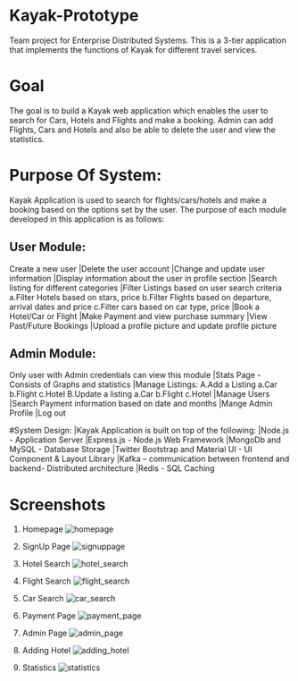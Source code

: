 # Kayak-Prototype
Team project for Enterprise Distributed Systems. This is a 3-tier application that implements the functions of Kayak for different travel services. 

# Goal
The goal is to build a Kayak web application which enables the user to search for Cars, Hotels and Flights and make a booking. Admin can add Flights, Cars and Hotels and also be able to delete the user and view the statistics.

# Purpose Of System:
Kayak Application is used to search for flights/cars/hotels and make a booking based on the options set by the user. The purpose of each module developed in this application is as follows:

## User Module:
Create a new user
|Delete the user account
|Change and update user information
|Display information about the user in profile section
|Search listing for different categories
|Filter Listings based on user search criteria
	a.Filter Hotels based on stars, price
	b.Filter Flights based on departure, arrival dates and price
	c.Filter cars based on car type, price
|Book a Hotel/Car or Flight
|Make Payment and view purchase summary
|View Past/Future Bookings
|Upload a profile picture and update profile picture

## Admin Module:
Only user with Admin credentials can view this module
|Stats Page - Consists of Graphs and statistics
|Manage Listings:
	A.Add a Listing
		a.Car
		b.Flight
		c.Hotel
	B.Update a listing
		a.Car
		b.Flight
        c.Hotel
|Manage Users
|Search Payment information based on date and months
|Mange Admin Profile
|Log out

#System Design:
|Kayak Application is built on top of the following:
|Node.js - Application Server
|Express.js - Node.js Web Framework
|MongoDb and MySQL - Database Storage
|Twitter Bootstrap and Material UI - UI Component & Layout Library
|Kafka – communication between frontend and backend- Distributed architecture
|Redis - SQL Caching


# Screenshots
1. Homepage
![homepage](https://user-images.githubusercontent.com/31905103/33640948-56285e0e-d9e8-11e7-9a05-c8145df2d7d8.PNG)

2. SignUp Page
![signuppage](https://user-images.githubusercontent.com/31905103/33640968-68ad6b6e-d9e8-11e7-8777-75afd5ac06ec.PNG)

3. Hotel Search
![hotel_search](https://user-images.githubusercontent.com/31905103/33640988-77335888-d9e8-11e7-9770-e988e86461e2.PNG)

4. Flight Search
![flight_search](https://user-images.githubusercontent.com/31905103/33640994-77c6688a-d9e8-11e7-881d-95bd4f71462f.PNG)

5. Car Search
![car_search](https://user-images.githubusercontent.com/31905103/33640993-77ad5c1e-d9e8-11e7-8c3f-db3494655dae.PNG)

6. Payment Page
![payment_page](https://user-images.githubusercontent.com/31905103/33640989-774df2ec-d9e8-11e7-8e73-5cc7b86d41f4.PNG)

7. Admin Page
![admin_page](https://user-images.githubusercontent.com/31905103/33640992-7795630c-d9e8-11e7-8cad-14e386d6a17f.PNG)

8. Adding Hotel
![adding_hotel](https://user-images.githubusercontent.com/31905103/33640991-777dff0a-d9e8-11e7-94c8-b9246f201814.PNG)

9. Statistics
![statistics](https://user-images.githubusercontent.com/31905103/33640990-77664360-d9e8-11e7-9d16-0ef8ff3357df.PNG)

